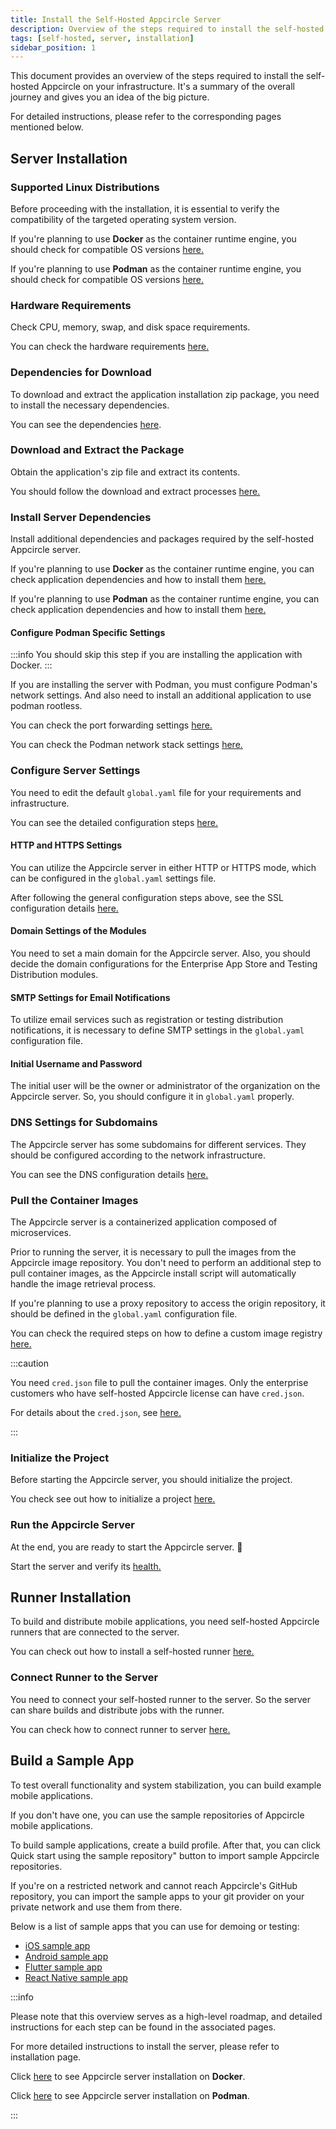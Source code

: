 ```yaml
---
title: Install the Self-Hosted Appcircle Server
description: Overview of the steps required to install the self-hosted Appcircle on your infrastructure.
tags: [self-hosted, server, installation]
sidebar_position: 1
---
```


This document provides an overview of the steps required to install the self-hosted Appcircle on your infrastructure. It's a summary of the overall journey and gives you an idea of the big picture.

For detailed instructions, please refer to the corresponding pages mentioned below.

## Server Installation

### Supported Linux Distributions

Before proceeding with the installation, it is essential to verify the compatibility of the targeted operating system version.

If you're planning to use **Docker** as the container runtime engine, you should check for compatible OS versions [here.](/self-hosted-appcircle/install-server/docker#supported-linux-distributions)

If you're planning to use **Podman** as the container runtime engine, you should check for compatible OS versions [here.](/self-hosted-appcircle/install-server/docker#supported-linux-distributions)

### Hardware Requirements

Check CPU, memory, swap, and disk space requirements.

You can check the hardware requirements [here.](/self-hosted-appcircle/install-server/docker#hardware-requirements)

### Dependencies for Download

To download and extract the application installation zip package, you need to install the necessary dependencies.

You can see the dependencies [here](/self-hosted-appcircle/install-server/docker#1-download).

### Download and Extract the Package

Obtain the application's zip file and extract its contents.

You should follow the download and extract processes [here.](/self-hosted-appcircle/install-server/docker#1-download)

### Install Server Dependencies

Install additional dependencies and packages required by the self-hosted Appcircle server.

If you're planning to use **Docker** as the container runtime engine, you can check application dependencies and how to install them [here.](/self-hosted-appcircle/install-server/docker#2-packages)

If you're planning to use **Podman** as the container runtime engine, you can check application dependencies and how to install them [here.](/self-hosted-appcircle/install-server/podman#2-packages)

#### Configure Podman Specific Settings

:::info
You should skip this step if you are installing the application with Docker.
:::

If you are installing the server with Podman, you must configure Podman's network settings. And also need to install an additional application to use podman rootless.

You can check the port forwarding settings [here.](/self-hosted-appcircle/install-server/podman#podman-requirements)

You can check the Podman network stack settings [here.](/self-hosted-appcircle/install-server/podman#podman-network-stack)

### Configure Server Settings

You need to edit the default `global.yaml` file for your requirements and infrastructure.

You can see the detailed configuration steps [here.](/self-hosted-appcircle/install-server/docker#3-configure)

#### HTTP and HTTPS Settings

You can utilize the Appcircle server in either HTTP or HTTPS mode, which can be configured in the `global.yaml` settings file.

After following the general configuration steps above, see the SSL configuration details [here.](/self-hosted-appcircle/configure-server/integrations-and-access/ssl-configuration)

#### Domain Settings of the Modules

You need to set a main domain for the Appcircle server. Also, you should decide the domain configurations for the Enterprise App Store and Testing Distribution modules.

#### SMTP Settings for Email Notifications

To utilize email services such as registration or testing distribution notifications, it is necessary to define SMTP settings in the `global.yaml` configuration file.

#### Initial Username and Password

The initial user will be the owner or administrator of the organization on the Appcircle server. So, you should configure it in `global.yaml` properly.

### DNS Settings for Subdomains

The Appcircle server has some subdomains for different services. They should be configured according to the network infrastructure.

You can see the DNS configuration details [here.](/self-hosted-appcircle/install-server/docker#4-dns-settings)

### Pull the Container Images

The Appcircle server is a containerized application composed of microservices.

Prior to running the server, it is necessary to pull the images from the Appcircle image repository. You don't need to perform an additional step to pull container images, as the Appcircle install script will automatically handle the image retrieval process.

If you're planning to use a proxy repository to access the origin repository, it should be defined in the `global.yaml` configuration file.

You can check the required steps on how to define a custom image registry [here.](/self-hosted-appcircle/configure-server/external-image-registry)

:::caution

You need `cred.json` file to pull the container images. Only the enterprise customers who have self-hosted Appcircle license can have `cred.json`.

For details about the `cred.json`, see [here.](/self-hosted-appcircle/install-server/docker#artifact-registry-credentials-credjson)

:::

### Initialize the Project

Before starting the Appcircle server, you should initialize the project.

You check see out how to initialize a project [here.](/docs/self-hosted-appcircle/install-server/docker.md#5-initialize-the-project)

### Run the Appcircle Server

At the end, you are ready to start the Appcircle server. 🎉

Start the server and verify its [health.](/self-hosted-appcircle/install-server/docker#6-run-server)

## Runner Installation

To build and distribute mobile applications, you need self-hosted Appcircle runners that are connected to the server.

You can check out how to install a self-hosted runner [here.](/self-hosted-appcircle/self-hosted-runner/installation)

### Connect Runner to the Server

You need to connect your self-hosted runner to the server. So the server can share builds and distribute jobs with the runner.

You can check how to connect runner to server [here.](/self-hosted-appcircle/self-hosted-runner/installation#2-register)

## Build a Sample App

To test overall functionality and system stabilization, you can build example mobile applications.

If you don't have one, you can use the sample repositories of Appcircle mobile applications.

To build sample applications, create a build profile. After that, you can click Quick start using the sample repository" button to import sample Appcircle repositories.

If you're on a restricted network and cannot reach Appcircle's GitHub repository, you can import the sample apps to your git provider on your private network and use them from there.

Below is a list of sample apps that you can use for demoing or testing:

- [iOS sample app](https://github.com/appcircleio/appcircle-sample-ios)
- [Android sample app](https://github.com/appcircleio/appcircle-sample-android)
- [Flutter sample app](https://github.com/appcircleio/appcircle-sample-flutter)
- [React Native sample app](https://github.com/appcircleio/appcircle-sample-react-native)

:::info

Please note that this overview serves as a high-level roadmap, and detailed instructions for each step can be found in the associated pages.

For more detailed instructions to install the server, please refer to installation page.

Click [here](/self-hosted-appcircle/install-server/docker) to see Appcircle server installation on **Docker**.

Click [here](/self-hosted-appcircle/install-server/podman) to see Appcircle server installation on **Podman**.

:::
